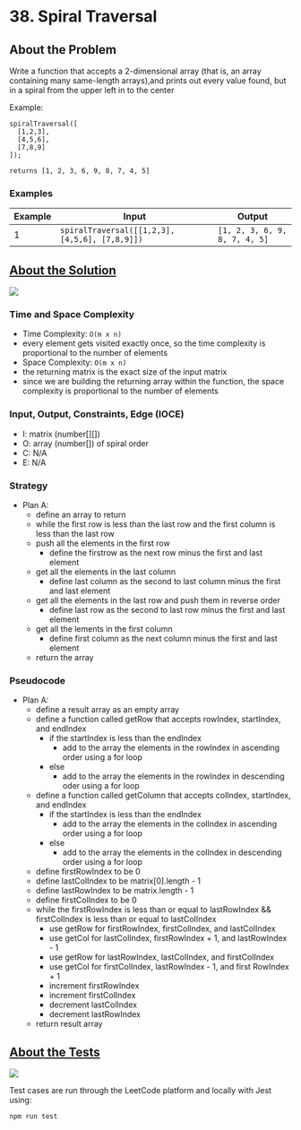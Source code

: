 # 38. Spiral Traversal

## About the Problem

Write a function that accepts a 2-dimensional array (that is, an array containing many same-length arrays),and prints out every value found, but in a spiral from the upper left in to the center

Example:

    spiralTraversal([
      [1,2,3],
      [4,5,6],
      [7,8,9]
    ]);

    returns [1, 2, 3, 6, 9, 8, 7, 4, 5]

### Examples

| Example| Input | Output |
| --- | --- | --- |
| 1 | `spiralTraversal([[1,2,3],[4,5,6], [7,8,9]])` | `[1, 2, 3, 6, 9, 8, 7, 4, 5]` |

## <a href='./spiralTraversal.js'>About the Solution</a>

<img src='https://img.shields.io/badge/JavaScript-F7DF1E.svg?style=for-the-badge&logo=JavaScript&logoColor=black' />

### Time and Space Complexity
 - Time Complexity: `O(m x n)`
  - every element gets visited exactly once, so the time complexity is proportional to the number of elements
 - Space Complexity: `O(m x n)`
  - the returning matrix is the exact size of the input matrix
  - since we are building the returning array within the function, the space complexity is proportional to the number of elements

### Input, Output, Constraints, Edge (IOCE)

 - I: matrix (number[][])
 - O: array (number[]) of spiral order
 - C: N/A
 - E: N/A

### Strategy
- Plan A:
  - define an array to return
  - while the first row is less than the last row and the first column is less than the last row
  - push all the elements in the first row
    - define the firstrow as the next row minus the first and last element
  - get all the elements in the last column
    - define last column as the second to last column minus the first and last element
  - get all the elements in the last row and push them in reverse order
    - define last row as the second to last row minus the first and last element
  - get all the lements in the first column
    - define first column as the next column minus the first and last element
  - return the array


### Pseudocode
- Plan A:
  - define a result array as an empty array
  - define a function called getRow that accepts rowIndex, startIndex, and endIndex
    - if the startIndex is less than the endIndex
      - add to the array the elements in the rowIndex in ascending order using a for loop
    - else
      - add to the array the elements in the rowIndex in descending oder using a for loop
  - define a function called getColumn that accepts colIndex, startIndex, and endIndex
    - if the startIndex is less than the endIndex
      - add to the array the elements in the colIndex in ascending order using a for loop
    - else
      - add to the array the elements in the colIndex in descending order using a for loop
  - define firstRowIndex to be 0
  - define lastColIndex to be matrix[0].length - 1
  - define lastRowIndex to be matrix.length - 1
  - define firstColIndex to be 0
  - while the firstRowIndex is less than or equal to lastRowIndex && firstColIndex is less than or equal to lastColIndex
    - use getRow for firstRowIndex, firstColIndex, and lastColIndex
    - use getCol for lastColIndex, firstRowIndex + 1, and lastRowIndex - 1
    - use getRow for lastRowIndex, lastColIndex, and firstColIndex
    - use getCol for firstColIndex, lastRowIndex - 1, and first RowIndex + 1
    - increment firstRowIndex
    - increment firstColIndex
    - decrement lastColIndex
    - decrement lastRowIndex
  - return result array

## <a href='./spiralTraversal.test.js'>About the Tests</a>

<img src='https://img.shields.io/badge/Jest-C21325.svg?style=for-the-badge&logo=Jest&logoColor=white' />

Test cases are run through the LeetCode platform and locally with Jest using:
```
npm run test
```